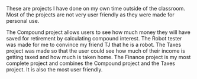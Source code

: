 These are projects I have done on my own time outside of the classroom.
Most of the projects are not very user friendly as they were made for personal use.

The Compound project allows users to see how much money they will have saved for retirement by calculating compound interest.
The Robot tester was made for me to convince my friend TJ that he is a robot.
The Taxes project was made so that the user could see how much of their income is getting taxed and how much is taken home.
The Finance project is my most complete project and combines the Compound project and the Taxes project. It is also the most user friendly.
